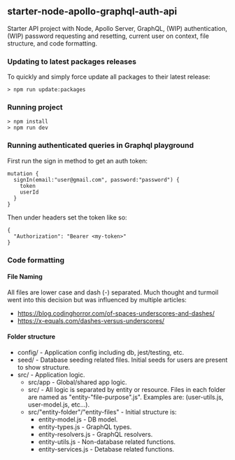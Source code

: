 ## starter-node-apollo-graphql-auth-api
Starter API project with Node, Apollo Server, GraphQL, (WIP) authentication, (WIP) password requesting and resetting, current user on  context, file structure, and code formatting.

### Updating to latest packages releases
To quickly and simply force update all packages to their latest release:
```
> npm run update:packages
```

### Running project
```
> npm install
> npm run dev
```

### Running authenticated queries in Graphql playground

First run the sign in method to get an auth token:

```
mutation {
  signIn(email:"user@gmail.com", password:"password") {
    token
    userId
  }
}
```

Then under headers set the token like so:

```
{
  "Authorization": "Bearer <my-token>"
}
```

### Code formatting

#### File Naming
All files are lower case and dash (-) separated. Much thought and turmoil went into this decision but was influenced by multiple articles:

- https://blog.codinghorror.com/of-spaces-underscores-and-dashes/
- https://x-equals.com/dashes-versus-underscores/

#### Folder structure
- config/ - Application config including db, jest/testing, etc.
- seed/ - Database seeding related files. Initial seeds for users are present to show structure.
- src/ - Application logic.
  - src/app - Global/shared app logic.
  - src/<entity-folder> - All logic is separated by entity or resource. Files in each folder are named as "entity-"file-purpose".js". Examples are: (user-utils.js, user-model.js, etc...).
  - src/"entity-folder"/"entity-files" - Initial structure is:
    - entity-model.js - DB model.
    - entity-types.js - GraphQL types.
    - entity-resolvers.js - GraphQL resolvers.
    - entity-utils.js - Non-database related functions.
    - entity-services.js - Detabase related functions.

